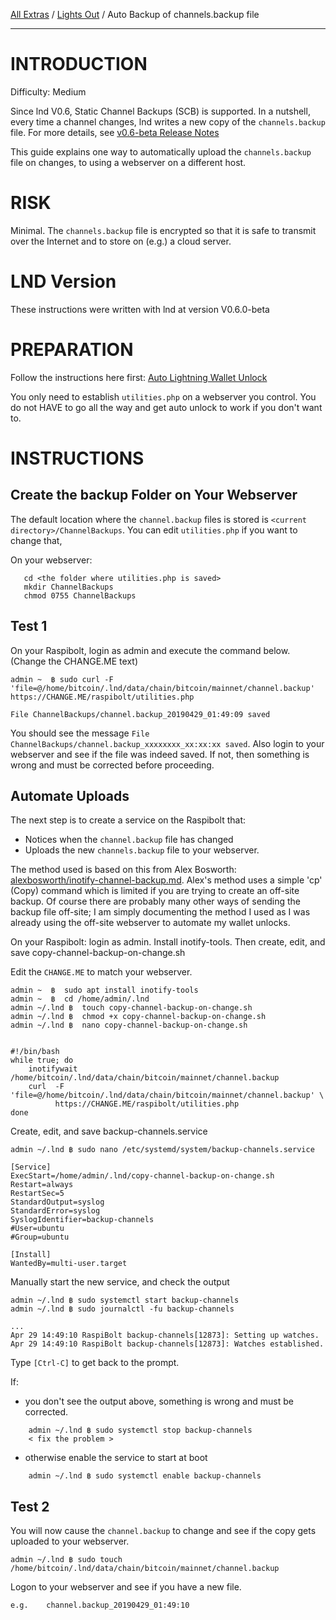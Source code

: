 [All Extras](README.md) / [Lights Out](https://github.com/robclark56/RaspiBolt-Extras/blob/master/README.md#the-lights-out-raspibolt) / Auto Backup of channels.backup file

---
# INTRODUCTION #

Difficulty: Medium

Since lnd V0.6, Static Channel Backups (SCB) is supported. In a nutshell, every time a channel changes, lnd writes a new copy of the `channels.backup` file. For more details, see [v0.6-beta Release Notes](https://github.com/lightningnetwork/lnd/releases/tag/v0.6-beta)

This guide explains one way to automatically upload the `channels.backup` file on changes, to using a webserver on a different host. 

# RISK #
Minimal. The `channels.backup` file is encrypted so that it is safe to transmit over the Internet and to store on (e.g.) a cloud server. 


# LND Version #
These instructions were written with lnd at version V0.6.0-beta

# PREPARATION #
Follow the instructions here first: [Auto Lightning Wallet Unlock](https://github.com/robclark56/RaspiBolt-Extras/blob/master/RB_extra_unlock_PK.md)

You only need to establish `utilities.php` on a webserver you control. You do not HAVE to go all the way and get auto unlock to work if you don't want to.

# INSTRUCTIONS #

## Create the backup Folder on Your Webserver  ##
The default location where the `channel.backup` files is stored is  `<current directory>/ChannelBackups`. You can edit `utilities.php` if you want to change that,

On your webserver:
```
   cd <the folder where utilities.php is saved>
   mkdir ChannelBackups
   chmod 0755 ChannelBackups
```

## Test 1 ##
On your Raspibolt, login as admin and execute the command below. (Change the CHANGE.ME text)
```
admin ~  ฿ sudo curl -F 'file=@/home/bitcoin/.lnd/data/chain/bitcoin/mainnet/channel.backup'  https://CHANGE.ME/raspibolt/utilities.php

File ChannelBackups/channel.backup_20190429_01:49:09 saved

```
You should see the message `File ChannelBackups/channel.backup_xxxxxxxx_xx:xx:xx saved`. Also login to your webserver and see if the file was indeed saved. If not, then something is wrong and must be corrected before proceeding.

## Automate Uploads ##
The next step is to create a service on the Raspibolt that:
* Notices when the `channel.backup` file has changed
* Uploads the new `channels.backup` file to your webserver.

The method used is based on this from Alex Bosworth: [alexbosworth/inotify-channel-backup.md](https://gist.github.com/alexbosworth/2c5e185aedbdac45a03655b709e255a3). Alex's method uses a simple 'cp' (Copy) command which is limited if you are trying to create an off-site backup. Of course there are probably many other ways of sending the backup file off-site; I am simply documenting the method I used as I was already using the off-site webserver to automate my wallet unlocks.

On your Raspibolt: login as admin. Install inotify-tools. Then create, edit, and save copy-channel-backup-on-change.sh

Edit the `CHANGE.ME` to match your webserver.

```
admin ~  ฿  sudo apt install inotify-tools
admin ~  ฿  cd /home/admin/.lnd
admin ~/.lnd ฿  touch copy-channel-backup-on-change.sh
admin ~/.lnd ฿  chmod +x copy-channel-backup-on-change.sh
admin ~/.lnd ฿  nano copy-channel-backup-on-change.sh


#!/bin/bash
while true; do
    inotifywait /home/bitcoin/.lnd/data/chain/bitcoin/mainnet/channel.backup
    curl  -F 'file=@/home/bitcoin/.lnd/data/chain/bitcoin/mainnet/channel.backup' \
          https://CHANGE.ME/raspibolt/utilities.php
done

```
Create, edit, and save backup-channels.service
```
admin ~/.lnd ฿ sudo nano /etc/systemd/system/backup-channels.service

[Service]
ExecStart=/home/admin/.lnd/copy-channel-backup-on-change.sh
Restart=always
RestartSec=5
StandardOutput=syslog
StandardError=syslog
SyslogIdentifier=backup-channels
#User=ubuntu
#Group=ubuntu

[Install]
WantedBy=multi-user.target

```
Manually start the new service, and check the output
```
admin ~/.lnd ฿ sudo systemctl start backup-channels
admin ~/.lnd ฿ sudo journalctl -fu backup-channels

...
Apr 29 14:49:10 RaspiBolt backup-channels[12873]: Setting up watches.
Apr 29 14:49:10 RaspiBolt backup-channels[12873]: Watches established.

```
Type `[Ctrl-C]` to get back to the prompt.

If:

* you don't see the output above, something is wrong and must be corrected.
```
    admin ~/.lnd ฿ sudo systemctl stop backup-channels
    < fix the problem >
```
* otherwise enable the service to start at boot
```
    admin ~/.lnd ฿ sudo systemctl enable backup-channels

```

## Test 2 ##
You will now cause the `channel.backup` to change and see if the copy gets uploaded to your webserver.
```
admin ~/.lnd ฿ sudo touch /home/bitcoin/.lnd/data/chain/bitcoin/mainnet/channel.backup
```

Logon to your webserver and see if you have a new file.
```
e.g.    channel.backup_20190429_01:49:10
```

